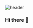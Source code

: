 ![header](https://capsule-render.vercel.app/api?type=cylinder&color=FDA5A5&height=150&section=header&text=Welcome!%20Seonghui's%20Github🎈&fontColor=fffd8b&fontSize=45&animation=fadeIn&fontAlignY=55)

### Hi there 👋

<!--
**hseonghui/hseonghui** is a ✨ _special_ ✨ repository because its `README.md` (this file) appears on your GitHub profile.

Here are some ideas to get you started:

- 🔭 I’m currently working on ...
- 🌱 I’m currently learning ...
- 👯 I’m looking to collaborate on ...
- 🤔 I’m looking for help with ...
- 💬 Ask me about ...
- 📫 How to reach me: ...
- 😄 Pronouns: ...
- ⚡ Fun fact: ...
-->
